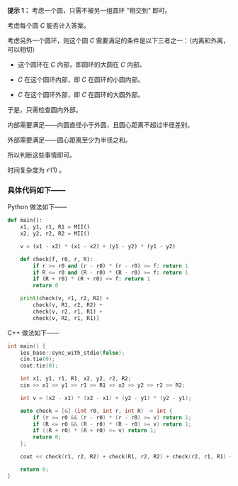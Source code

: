 **提示 1：** 考虑一个圆，只需不被另一组圆环 “相交到” 即可。

考虑每个圆 $C$ 能否计入答案。

考虑另外一个圆环，则这个圆 $C$ 需要满足的条件是以下三者之一：（内离和外离，可以相切）

- 这个圆环在 $C$ 内部，即圆环的大圆在 $C$ 内部。

- $C$ 在这个圆环内部，即 $C$ 在圆环的小圆内部。

- $C$ 在这个圆环外部，即 $C$ 在圆环的大圆外部。

于是，只需检查圆内外部。

内部需要满足——内圆直径小于外圆，且圆心距离不超过半径差别。

外部需要满足——圆心距离至少为半径之和。

所以判断这些事情即可。

时间复杂度为 $\mathcal{O}(1)$ 。

### 具体代码如下——

Python 做法如下——

```Python []
def main():
    x1, y1, r1, R1 = MII()
    x2, y2, r2, R2 = MII()

    v = (x1 - x2) * (x1 - x2) + (y1 - y2) * (y1 - y2)

    def check(f, r0, r, R):
        if r >= r0 and (r - r0) * (r - r0) >= f: return 1
        if R <= r0 and (R - r0) * (R - r0) >= f: return 1
        if (R + r0) * (R + r0) <= f: return 1
        return 0

    print(check(v, r1, r2, R2) + 
        check(v, R1, r2, R2) + 
        check(v, r2, r1, R1) + 
        check(v, R2, r1, R1))
```

C++ 做法如下——

```cpp []
int main() {
    ios_base::sync_with_stdio(false);
    cin.tie(0);
    cout.tie(0);

    int x1, y1, r1, R1, x2, y2, r2, R2;
    cin >> x1 >> y1 >> r1 >> R1 >> x2 >> y2 >> r2 >> R2;

    int v = (x2 - x1) * (x2 - x1) + (y2 - y1) * (y2 - y1);

    auto check = [&] (int r0, int r, int R) -> int {
        if (r >= r0 && (r - r0) * (r - r0) >= v) return 1;
        if (R <= r0 && (R - r0) * (R - r0) >= v) return 1;
        if ((R + r0) * (R + r0) <= v) return 1;
        return 0;
    };

    cout << check(r1, r2, R2) + check(R1, r2, R2) + check(r2, r1, R1) + check(R2, r1, R1);

    return 0;
}
```
